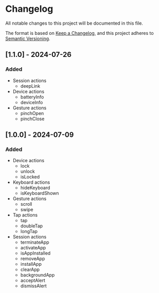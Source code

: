 # Changelog

All notable changes to this project will be documented in this file.

The format is based on [Keep a Changelog](https://keepachangelog.com/en/1.1.0/),
and this project adheres to [Semantic Versioning](https://semver.org/spec/v2.0.0.html).

## [1.1.0] - 2024-07-26

### **Added**
  - Session actions
    - deepLink
  - Device actions
    - batteryInfo
    - deviceInfo
  - Gesture actions
    - pinchOpen
    - pinchClose

## [1.0.0] - 2024-07-09

### **Added**
  - Device actions
    - lock
    - unlock
    - isLocked
  - Keyboard actions
    - hideKeyboard
    - isKeyboardShown
  - Gesture actions
    - scroll
    - swipe
  - Tap actions
    - tap
    - doubleTap
    - longTap
  - Session actions
    - terminateApp
    - activateApp
    - isAppInstalled
    - removeApp
    - installApp
    - clearApp
    - backgroundApp
    - acceptAlert
    - dismissAlert
